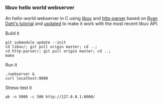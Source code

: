 ### libuv hello world webserver

An hello-world webserver in C using [libuv][libuv] and
[http-parser][http-parser] based on [Ryan Dahl's tutorial][tutorial] and
[updated][gist] to make it work with the most recent libuv API.

[libuv]: https://github.com/joyent/libuv
[http-parser]: https://github.com/joyent/http-parser
[tutorial]: http://vimeo.com/24713213
[gist]: https://gist.github.com/1195428

Build it

    git submodule update --init
    cd libuv/; git pull origin master; cd ..;
    cd http-parser/; git pull origin master; cd ..;
    make

Run it

    ./webserver &
    curl localhost:8000

Stress-test it

    ab -n 5000 -c 500 http://127.0.0.1:8000/
